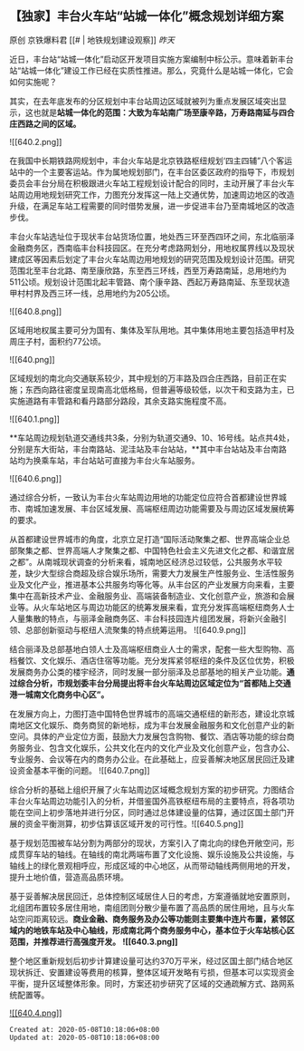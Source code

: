 
## 【独家】丰台火车站“站城一体化”概念规划详细方案

原创 京铁爆料君 [[# | 地铁规划建设观察]] _昨天_

近日，丰台站“站城一体化”启动区开发项目实施方案编制中标公示。意味着新丰台站“站城一体化”建设工作已经在实质性推进。那么，究竟什么是站城一体化，它会如何实施呢？

其实，在去年底发布的分区规划中丰台站周边区域就被列为重点发展区域突出显示，这也就是**站城一体化的范围：大致为车站南广场至康辛路，万寿路南延与四合庄西路之间的区域。**

![[640.2.png]]

在我国中长期铁路网规划中，丰台火车站是北京铁路枢纽规划‘四主四辅”八个客运站中的一个主要客运站。作为属地规划部门，在丰台区委区政府的指导下，市规划委员会丰台分局在积极跟进火车站工程规划设计配合的同时，主动开展了丰台火车站周边用地规划研究工作，力图充分发挥这一陆上交通优势，加速周边地区的改造升级，在满足车站工程需要的同时借势发展，进一步促进丰台乃至南城地区的改造步伐。

丰台火车站选址位于现状丰台站货场位置，地处西三环至西四环之间，东北临丽泽金融商务区，西南临丰台科技园区。在充分考虑路网划分，用地权属界线以及现状建成区等因素后划定了丰台火车站周边用地规划的研究范围及规划设计范围。研究范围北至丰台北路、南至康欣路，东至西三环线，西至万寿路南延，总用地约为511公顷。规划设计范围北起丰管路、南个康辛路、西起万寿路南延、东至现状造甲村村界及西三环一线，总用地约为205公顷。

![[640.8.png]]

区域用地权属主要可分为国有、集体及军队用地。其中集体用地主要包括造甲村及周庄子村，面积约77公顷。

![[640.png]]

区域规划的南北向交通联系较少，其中规划的万丰路及四合庄西路，目前正在实施；东西向路往密度呈现南高北低格局，但普遍等级较低，以次干和支路为主，已实施道路有丰管路和看丹路部分路段，其余支路实施程度不高。

![[640.1.png]]

**车站周边规划轨道交通线共3条，分别为轨道交通9、10、16号线。站点共4处，分别是东大街站，丰台南路站、泥洼站及丰台站站，**其中丰台站站及丰台南路站均为换乘车站，丰台站站可直接为丰台火车站服务。

![[640.6.png]]

通过综合分析，一致认为丰台火车站周边用地的功能定位应符合首都建设世界城市、南城加速发展、丰台区域发展、高端枢纽周边功能需要及与周边区域发展统筹的要求。

从首都建设世界城市的角度，北京立足打造“国际活动聚集之都、世界高端企业总部聚集之都、世界高端人才聚集之都、中国特色社会主义先进文化之都、和谐宜居之都”。从南城现状调查的分析来看，城南地区经济总过较低，公共服务水平较差，缺少大型综合商超及综合娱乐场所，需要大力发展生产性服务业、生活性服务业及文化产业，推进基本公共服务均等化等。从丰台区的产业发展方向来看，主要集中在高新技术产业、金融服务业、高端装备制造业、文化创意产业，旅游和会展业等。从火车站地区与周边功能区的统筹发展来看，宜充分发挥高端枢纽商务人士人量集散的特点，与丽泽金融商务区、丰台科技园连片组团发展，将新兴金融引领、总部创新驱动与枢纽人流聚集的特点统筹运用。
![[640.9.png]]

结合丽泽及总部基地白领人士及高端枢纽商业人士的需求，配套一些大型购物、高档餐饮、文化娱乐、酒店住宿等功能。充分发挥紧邻枢纽的条件及区位优势，积极发展商务办公类的楼宇经济，同时发展一部分丽泽及总部基地的相关产业功能。**通过综合分析，市规划委丰台分局提出将丰台火车站周边区域定位为“首都陆上交通港一城南文化商务中心区”。**

在发展方向上，力图打造中国特色世界城市的高端交通枢纽的新形态，建设北京城南地区文化娱乐、商务商贸的新地标，成为丰台发展金融服务和文化创意产业的新空问。具体的产业定位方面，鼓励大力发展包含购物、餐饮、酒店等功能的综台商务服务业、包含文化娱乐，公共文化在内的文化产业及文化创意产业，包含办公、专业服务、会议等在内的商务办公业。在此基础上，应妥善解决地区居民回迁及建设资金基本平衡的问题。
![[640.7.png]]

综合分析的基础上组织开展了火车站周边区域概念规划方案的初步研究。力图结合丰台火车站周边功能引入的分析，并借鉴国外高铁枢纽布局的主要特点，将各项功能在空间上初步落地并进行分区，同时通过总体建设量的估算，通过区国土部门开展的资金平衡测算，初步估算该区域开发的可行性。![[640.5.png]]

基于规划范围被车站分割为两部分的现状，方案引入了南北向的绿色开敞空问，形成贯穿车站的轴线。在轴线的南北两端布置了文化设施、娱乐设施及公共设施，与轴线上的绿化景观相呼应，形成区域的中心地区，从而带动轴线两侧用地的开发，提升土地价值，营造高品质环境。

基于妥善解决居民回迁，总体控制区域居住人日的考虑，方案遵循就地安置原则，北组团布置较多居住用地，南组团则分散少量布置了高品质的居住用地，且与火车站空问距离较远。**商业金融、商务服务及办公等功能则主要集中连片布置，紧邻区域内的地铁车站及中心轴线，形成南北两个商务服务中心，基本位于火车站核心区范围，并推荐进行高强度开发。**
**![[640.3.png]]**

整个地区重新规划后初步计算建设量可达约370万平米，经过区国土部门结合地区现状拆迁、安置建设等费用的核算，整体区域开发略有亏损，但基本可以实现资金平衡，提升区域整体形象。同时，方案还初步研究了区域的交通疏解方式、路网系统配置等。

[![[640.4.png]]](https://mp.weixin.qq.com/s/3FSRRVeEngo8nSVknB_CxQ)

    Created at: 2020-05-08T10:18:06+08:00
    Updated at: 2020-05-08T10:18:06+08:00

